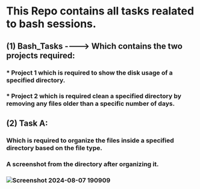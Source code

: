 # This Repo contains all tasks realated to bash sessions.
## (1) Bash_Tasks ----> Which contains the two projects required:
### * Project 1 which is required to show the disk usage of a specified directory.
### * Project 2 which is required clean a specified directory by removing any files older than a specific number of days.

## (2) Task A:
### Which is required to organize the files inside a specified directory based on the file type. 
### A screenshot from the directory after organizing it.
### ![Screenshot 2024-08-07 190909](https://github.com/user-attachments/assets/6ed6ee26-557a-484a-9757-eedccbf9ade4)

